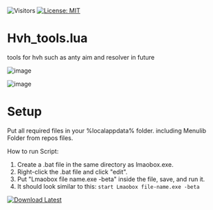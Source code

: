 ![Visitors](https://api.visitorbadge.io/api/visitors?path=https%3A%2F%2Fgithub.com%2Ftitaniummachine1%2FHvh_tools/blob/main/Hvh_tools.lua&label=Visitors&countColor=%23263759&style=plastic)
[![License: MIT](https://img.shields.io/badge/License-MIT-yellow.svg)](https://opensource.org/licenses/MIT)


# Hvh_tools.lua
tools for hvh such as anty aim and resolver in future

![image](https://user-images.githubusercontent.com/78664175/233135282-c3a2bfe6-dd69-47f0-9d54-441a2597c34e.png)

![image](https://user-images.githubusercontent.com/78664175/233135597-f45177ec-17f4-4048-92d9-91e7b8dd4ddd.png)

# Setup
Put all required files in your %localappdata% folder.
including Menulib Folder from repos files.

How to run Script:
  1. Create a .bat file in the same directory as lmaobox.exe.
  2. Right-click the .bat file and click "edit".
  3. Put "Lmaobox file name.exe -beta" inside the file, save, and run it.
  4. It should look similar to this: `start Lmaobox file-name.exe -beta`
  
[![Download Latest](https://img.shields.io/github/downloads/titaniummachine1/Hvh_tools.lua/total.svg?style=for-the-badge&logo=download&label=Download%20Latest)](https://github.com/titaniummachine1/Hvh_tools.lua/releases/latest/download/Hvh_tools.lua)

